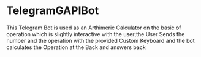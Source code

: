 # TelegramGAPIBot
This Telegram Bot is used as an Arthimeric Calculator on the basic of operation which is slightly interactive with the user;the User Sends the number and the operation with the provided Custom Keyboard and the bot calculates the Operation at the Back and 
answers back
